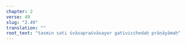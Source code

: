 ```yaml
---
chapter: 2
verse: 49
slug: "2.49"
translation: ""
root_text: "tasmin sati śvāsapraśvāsayor gativicchedaḥ prāṇāyāmaḥ"
---
```


